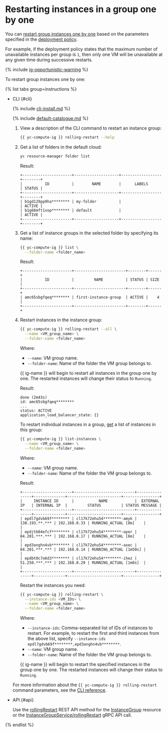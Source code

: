 # Restarting instances in a group one by one

You can [restart group instances one by one](../../concepts/instance-groups/rolling-actions.md) based on the parameters specified in the [deployment policy](../../concepts/instance-groups/policies/deploy-policy.md).

For example, if the deployment policy states that the maximum number of unavailable instances per group is `1`, then only one VM will be unavailable at any given time during successive restarts.

{% include [ig-opportunistic-warning](../../../_includes/compute/ig-opportunistic-warning.md) %}

To restart group instances one by one:

{% list tabs group=instructions %}

- CLI {#cli}

  {% include [cli-install.md](../../../_includes/cli-install.md) %}

  {% include [default-catalogue.md](../../../_includes/default-catalogue.md) %}

  1. View a description of the CLI command to restart an instance group:

      ```bash
      {{ yc-compute-ig }} rolling-restart --help
      ```

  1. Get a list of folders in the default cloud:

      ```bash
      yc resource-manager folder list
      ```

      Result:

      ```text
      +----------------------+--------------------+------------------+--------+
      |          ID          |        NAME        |      LABELS      | STATUS |
      +----------------------+--------------------+------------------+--------+
      | b1gd129pp9ha******** | my-folder          |                  | ACTIVE |
      | b1g66mft1vop******** | default            |                  | ACTIVE |
      +----------------------+--------------------+------------------+--------+
      ```

  1. Get a list of instance groups in the selected folder by specifying its name:

      ```bash
      {{ yc-compute-ig }} list \
        --folder-name <folder_name>
      ```

      Result:

      ```text
      +----------------------+-----------------------+--------+------+
      |          ID          |         NAME          | STATUS | SIZE |
      +----------------------+-----------------------+--------+------+
      | amc65sbgfqeq******** | first-instance-group  | ACTIVE |    4 |
      +----------------------+-----------------------+--------+------+
      ```

  1. Restart instances in the instance group:

      ```bash
      {{ yc-compute-ig }} rolling-restart --all \
        --name <VM_group_name> \
        --folder-name <folder_name>
      ```

      Where:
      * `--name`: VM group name.
      * `--folder-name`: Name of the folder the VM group belongs to.

      {{ ig-name }} will begin to restart all instances in the group one by one. The restarted instances will change their status to `Running`.

      Result:

      ```text
      done (2m43s)
      id: amc65sbgfqeq********
      ...
      status: ACTIVE
      application_load_balancer_state: {}
      ```

      To restart individual instances in a group, [get](./get-list-instances.md) a list of instances in this group:

      ```bash
      {{ yc-compute-ig }} list-instances \
        --name <VM_group_name> \
        --folder-name <folder_name>
      ```

      Where:
      * `--name`: VM group name.
      * `--folder-name`: Name of the folder the VM group belongs to.

      Result:

      ```text
      +----------------------+---------------------------+----------------+--------------+------------------------+----------------+
      |     INSTANCE ID      |           NAME            |  EXTERNAL IP   | INTERNAL IP  |         STATUS         | STATUS MESSAGE |
      +----------------------+---------------------------+----------------+--------------+------------------------+----------------+
      | epdl7gdvb69f******** | cl17k72ehu54********-amyk | 130.193.**.*** | 192.168.0.33 | RUNNING_ACTUAL [8m]    |                |
      | epdjtb04efcf******** | cl17k72ehu54********-oper | 84.201.***.*** | 192.168.0.17 | RUNNING_ACTUAL [6m]    |                |
      | epd3anghn4vb******** | cl17k72ehu54********-axec | 84.201.***.*** | 192.168.0.14 | RUNNING_ACTUAL [1m50s] |                |
      | epdbt0c7o6d3******** | cl17k72ehu54********-ihez | 51.250.***.*** | 192.168.0.29 | RUNNING_ACTUAL [1m0s]  |                |
      +----------------------+---------------------------+----------------+--------------+------------------------+----------------+
      ```

      Restart the instances you need:

      ```bash
      {{ yc-compute-ig }} rolling-restart \
        --instance-ids <VM_IDs> \
        --name <VM_group_name> \
        --folder-name <folder_name>
      ```

      Where:
      * `--instance-ids`: Comma-separated list of IDs of instances to restart. For example, to restart the first and third instances from the above list, specify `--instance-ids epdl7gdvb69f********,epd3anghn4vb********`.
      * `--name`: VM group name.
      * `--folder-name`: Name of the folder the VM group belongs to.
      
      {{ ig-name }} will begin to restart the specified instances in the group one by one. The restarted instances will change their status to `Running`.

  For more information about the `{{ yc-compute-ig }} rolling-restart` command parameters, see the [CLI reference](../../../cli/cli-ref/managed-services/compute/instance-group/rolling-restart.md).

- API {#api}

  Use the [rollingRestart](../../instancegroup/api-ref/InstanceGroup/rollingRestart.md) REST API method for the [InstanceGroup](../../instancegroup/api-ref/InstanceGroup/index.md) resource or the [InstanceGroupService/rollingRestart](../../instancegroup/api-ref/grpc/InstanceGroup/rollingRestart.md) gRPC API call.

{% endlist %}